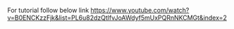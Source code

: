For tutorial follow below link
https://www.youtube.com/watch?v=B0ENCKzzFjk&list=PL6u82dzQtlfvJoAWdyf5mUxPQRnNKCMGt&index=2